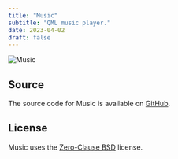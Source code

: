 ```yaml
---
title: "Music"
subtitle: "QML music player."
date: 2023-04-02
draft: false
---
```


![Music](/static/images/music.png)

## Source

The source code for Music is available on [GitHub](https://github.com/kkestell/music).

## License

Music uses the [Zero-Clause BSD](https://opensource.org/license/0bsd/) license.
